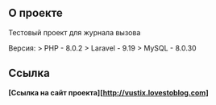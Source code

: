 ## О проекте

Тестовый проект для журнала вызова

Версия:
    > PHP - 8.0.2
    > Laravel - 9.19
    > MySQL - 8.0.30

## Cсылка

**[Cсылка на сайт проекта][http://vustix.lovestoblog.com]**
